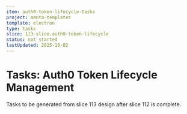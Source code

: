 ```yaml
---
item: auth0-token-lifecycle-tasks
project: manta-templates
template: electron
type: tasks
slice: 113-slice.auth0-token-lifecycle
status: not started
lastUpdated: 2025-10-02
---
```


# Tasks: Auth0 Token Lifecycle Management

Tasks to be generated from slice 113 design after slice 112 is complete.

